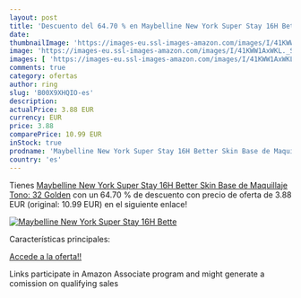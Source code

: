 ```yaml
---
layout: post
title: 'Descuento del 64.70 % en Maybelline New York Super Stay 16H Bette'
date: 
thumbnailImage: 'https://images-eu.ssl-images-amazon.com/images/I/41KWW1AxWKL._SL200_.jpg'
image: 'https://images-eu.ssl-images-amazon.com/images/I/41KWW1AxWKL._SL200_.jpg'
images: [ 'https://images-eu.ssl-images-amazon.com/images/I/41KWW1AxWKL._SL200_.jpg' ]
comments: true
category: ofertas
author: ring
slug: 'B00X9XHQIO-es'
description:
actualPrice: 3.88 EUR
currency: EUR
price: 3.88
comparePrice: 10.99 EUR
inStock: true
prodname: 'Maybelline New York Super Stay 16H Better Skin Base de Maquillaje  Tono: 32 Golden'
country: 'es'
---
```


Tienes [Maybelline New York Super Stay 16H Better Skin Base de Maquillaje  Tono: 32 Golden](https://www.amazon.es/dp/B00X9XHQIO/?tag=tolees-21) con un 64.70 % de descuento con precio de oferta de 3.88 EUR (original: 10.99 EUR) en el siguiente enlace!

[![Maybelline New York Super Stay 16H Bette](https://images-eu.ssl-images-amazon.com/images/I/41KWW1AxWKL._SL200_.jpg)](https://www.amazon.es/dp/B00X9XHQIO/?tag=tolees-21)

Características principales:


[Accede a la oferta!!](https://www.amazon.es/dp/B00X9XHQIO/?tag=tolees-21)

Links participate in Amazon Associate program and might generate a comission on qualifying sales


